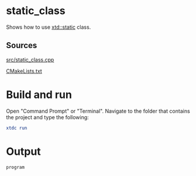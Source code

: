 # static_class

Shows how to use [xtd::static](../../../../src/xtd.core/include/xtd/static.h) class.

## Sources

[src/static_class.cpp](src/static_class.cpp)

[CMakeLists.txt](CMakeLists.txt)

# Build and run

Open "Command Prompt" or "Terminal". Navigate to the folder that contains the project and type the following:

```cmake
xtdc run
```

# Output

```
program
```
